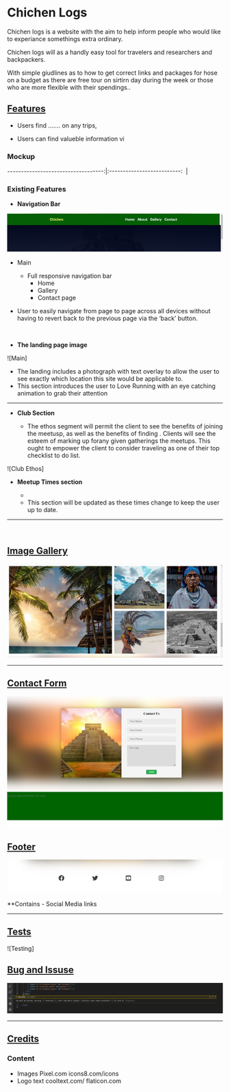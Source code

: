 # Chichen Logs

Chichen logs is a website with the aim to help inform people who would like to experiance somethings extra ordinary.

Chichen logs will as a handly easy tool for travelers and researchers and backpackers.

With simple giudlines as to how to get correct links and packages for hose on a budget as there are free tour on sirtirn day during the week or those who are more flexible with their spendings..

## <u>Features</u>

- Users find ....... on any trips,

- Users can find valueble information vi

### Mockup

-----------------------------------:|:--------------------------:
![]()     |     ![]()

### Existing Features


- **Navigation Bar**

![Navbar](/assets/media/Screenshotnavbar.jpg)

  - Main
    - Full responsive navigation bar
      - Home
      - Gallery
      - Contact page

  - User to easily navigate from page to page across all devices without  having to revert back to the previous page via the ‘back’ button.

<br>



- **The landing page image**

![Main]


  - The landing includes a photograph with text overlay to allow the user to see exactly which location this site would be applicable to.
  - This section introduces the user to Love Running with an eye catching animation to grab their attention

<hr>

- **Club Section**

  - The ethos segment will permit the client to see the benefits of joining the meetusp, as well as the benefits of finding . 
Clients will see the esteem of marking up forany given gatherings the meetups. This ought to empower the client to consider traveling as one of their top checklist to do list.

![Club Ethos]

- **Meetup Times section**

  - 
  - This section will be updated as these times change to keep the user up to date.

<hr>
<br>


## <u>Image Gallery</u>


![Gallery](/assets/media/Screenshotimagegallery.jpg)

<hr>

## <u>Contact Form</u>

![Contact Form](/assets/media/Screenshotform.jpg)


## <u>Footer</u>

![Footer](/assets/media/Screenshotfooter.jpg)

  **Contains
    - Social Media links


<hr>

## <u>Tests</u>

![Testing]


## <u>Bug and Issuse</u>

![Erros](/assets/media/Screenshot%20bugs.png)

<hr>

## <u>Credits</u>

  ### Content

* Images
 Pixel.com
 icons8.com/icons
* Logo text 
 cooltext.com/
 flaticon.com
